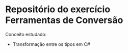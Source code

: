 # Repositório do exercício Ferramentas de Conversão

Conceito estudado:
- Transformação entre os tipos em C#